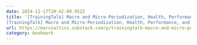```yaml
---
date: 2024-12-17T20:42:09.952Z
title: '[TrainingTalk] Macro and Micro-Periodization, Health, Performance, and more
[TrainingTalk] Macro and Micro-Periodization, Health, Performance, and more'
url: https://marcoaltini.substack.com/p/trainingtalk-macro-and-micro-periodization
category: bookmark
---
```

